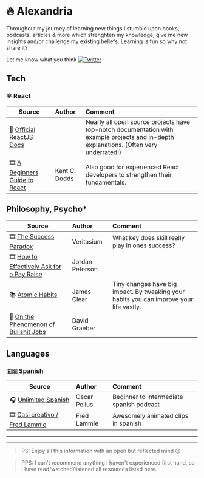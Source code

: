 # 🔥 Alexandria

Throughout my journey of learning new things I stumble upon books, podcasts, articles & more which strenghten my knowledge, give me new insights and/or challenge my existing beliefs. Learning is fun so why not share it?

Let me know what you think [![Twitter](http://i.imgur.com/tXSoThF.png)](https://twitter.com/maxzirps)

## Tech

### ⚛ React

| Source                                                                                                    | Author        | Comment                                                                                                                                |
| --------------------------------------------------------------------------------------------------------- | :------------ | :------------------------------------------------------------------------------------------------------------------------------------- |
| 📖 [Official ReactJS Docs](https://reactjs.org/docs/getting-started.html)                                 |               | Nearly all open source projects have top-notch documentation with example projects and in-depth explanations. (Often very underrated!) |
| 🎞️ [A Beginners Guide to React](https://egghead.io/lessons/react-a-beginners-guide-to-react-introduction) | Kent C. Dodds | Also good for experienced React developers to strengthen their fundamentals.                                                           |

## Philosophy, Psycho\*

| Source                                                                    | Author          | Comment                                          |
| ------------------------------------------------------------------------- | :-------------- | :----------------------------------------------- |
| 🎞️ [The Success Paradox](https://youtu.be/3LopI4YeC4I)                    | Veritasium      | What key does skill really play in ones success? |
| 🎞️ [How to Effectively Ask for a Pay Raise](https://youtu.be/2HqvbdOWpc8) | Jordan Peterson |                                                  |
| 📚 [Atomic Habits](https://jamesclear.com/atomic-habits) | James Clear |    Tiny changes have big impact. By tweaking your habits you can improve your life vastly.                                              |
| 📄 [On the Phenomenon of Bullshit Jobs](https://www.strike.coop/bullshit-jobs/) | David Graeber |      

## Languages

### 🇪🇸 Spanish

| Source                                                                                     | Author       | Comment                                  |
| ------------------------------------------------------------------------------------------ | :----------- | :--------------------------------------- |
| 🎧 [Unlimited Spanish](https://unlimitedspanish.com/)                                      | Oscar Pellus | Beginner to Intermediate spanish podcast |
| 🎞️ [Casi creativo / Fred Lammie](https://www.youtube.com/channel/UCrueQugJZKCPQUpnAb1LxIg) | Fred Lammie  | Awesomely animated clips in spanish      |

---

---

> PS: Enjoy all this information with an open but reflected mind 😉

> PPS: I can't recommend anything I haven't experienced first hand, so I have read/watched/listened all resources listed here.
